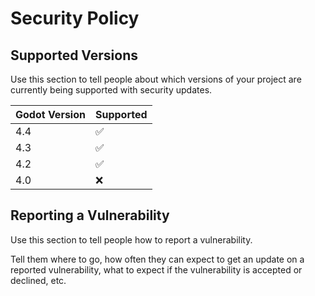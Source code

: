 # Security Policy

## Supported Versions

Use this section to tell people about which versions of your project are
currently being supported with security updates.


| Godot Version | Supported          |
| ------- | ------------------ |
| 4.4   | :white_check_mark: |
| 4.3   | :white_check_mark:                |
| 4.2   | :white_check_mark: |
| 4.0   | :x:                |

## Reporting a Vulnerability

Use this section to tell people how to report a vulnerability.

Tell them where to go, how often they can expect to get an update on a
reported vulnerability, what to expect if the vulnerability is accepted or
declined, etc.

